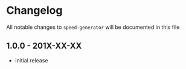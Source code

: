 # Changelog

All notable changes to `speed-generator` will be documented in this file

## 1.0.0 - 201X-XX-XX

- initial release
